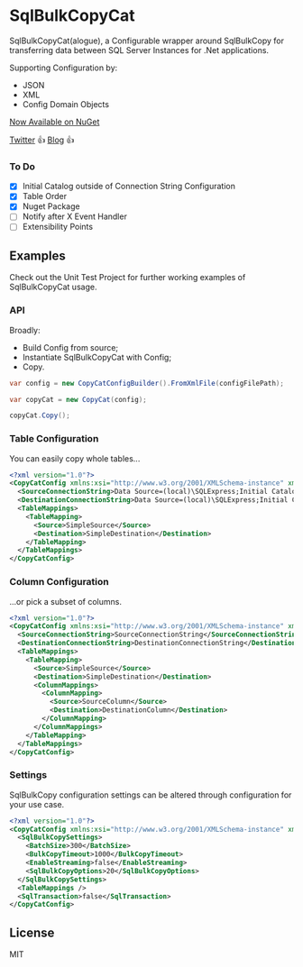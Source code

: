 # SqlBulkCopyCat

SqlBulkCopyCat(alogue), a Configurable wrapper around SqlBulkCopy for transferring data between SQL Server Instances for .Net applications.

Supporting Configuration by:
- JSON
- XML
- Config Domain Objects

[Now Available on NuGet](https://www.nuget.org/packages/SqlBulkCopyCat/)

[Twitter](https://twitter.com/mikechilds88) :+1:
[Blog](http://mjcdev.co.uk) :+1:

### To Do

- [X] Initial Catalog outside of Connection String Configuration
- [X] Table Order
- [X] Nuget Package
- [ ] Notify after X Event Handler
- [ ] Extensibility Points

## Examples

Check out the Unit Test Project for further working examples of SqlBulkCopyCat usage.

### API

Broadly:
- Build Config from source;
- Instantiate SqlBulkCopyCat with Config;
- Copy.

```csharp
var config = new CopyCatConfigBuilder().FromXmlFile(configFilePath);

var copyCat = new CopyCat(config);

copyCat.Copy();
```

### Table Configuration

You can easily copy whole tables...

```xml
<?xml version="1.0"?>
<CopyCatConfig xmlns:xsi="http://www.w3.org/2001/XMLSchema-instance" xmlns:xsd="http://www.w3.org/2001/XMLSchema">
  <SourceConnectionString>Data Source=(local)\SQLExpress;Initial Catalog=BulkCopyCatSource;Integrated Security=True</SourceConnectionString>
  <DestinationConnectionString>Data Source=(local)\SQLExpress;Initial Catalog=BulkCopyCatDestination;Integrated Security=True</DestinationConnectionString>
  <TableMappings>
    <TableMapping>
      <Source>SimpleSource</Source>
      <Destination>SimpleDestination</Destination>
    </TableMapping>
  </TableMappings>
</CopyCatConfig>
```

### Column Configuration

...or pick a subset of columns.

```xml
<?xml version="1.0"?>
<CopyCatConfig xmlns:xsi="http://www.w3.org/2001/XMLSchema-instance" xmlns:xsd="http://www.w3.org/2001/XMLSchema">
  <SourceConnectionString>SourceConnectionString</SourceConnectionString>
  <DestinationConnectionString>DestinationConnectionString</DestinationConnectionString>
  <TableMappings>
    <TableMapping>
      <Source>SimpleSource</Source>
      <Destination>SimpleDestination</Destination>
      <ColumnMappings>
        <ColumnMapping>
          <Source>SourceColumn</Source>
          <Destination>DestinationColumn</Destination>
        </ColumnMapping>
      </ColumnMappings>
    </TableMapping>
  </TableMappings>
</CopyCatConfig>
```

### Settings

SqlBulkCopy configuration settings can be altered through configuration for your use case.

```xml
<?xml version="1.0"?>
<CopyCatConfig xmlns:xsi="http://www.w3.org/2001/XMLSchema-instance" xmlns:xsd="http://www.w3.org/2001/XMLSchema">
  <SqlBulkCopySettings>
    <BatchSize>300</BatchSize>
    <BulkCopyTimeout>1000</BulkCopyTimeout>
    <EnableStreaming>false</EnableStreaming>
    <SqlBulkCopyOptions>20</SqlBulkCopyOptions>
  </SqlBulkCopySettings>
  <TableMappings />
  <SqlTransaction>false</SqlTransaction>
</CopyCatConfig>
```

## License

MIT
